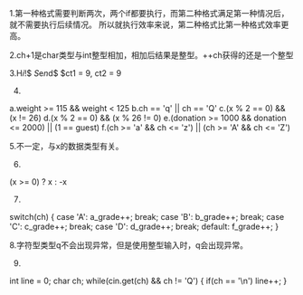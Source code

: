 1.第一种格式需要判断两次，两个if都要执行，而第二种格式满足第一种情况后，就不需要执行后续情况。
所以就执行效率来说，第二种格式比第一种格式效率更高。

2.ch+1是char类型与int整型相加，相加后结果是整型。++ch获得的还是一个整型

3.H$i$!$
  $S$e$n$d$ $ct1 = 9, ct2 = 9

4.
a.weight >= 115 && weight < 125
b.ch == 'q' || ch == 'Q'
c.(x % 2 == 0) && (x != 26)
d.(x % 2 == 0) && (x % 26 != 0)
e.(donation >= 1000 && donation <= 2000) || (1 == guest)
f.(ch >= 'a' && ch <= 'z') || (ch >= 'A' && ch <= 'Z')

5.不一定，与x的数据类型有关。


6.
(x >= 0) ? x : -x

7.
switch(ch)
{
	case 'A': a_grade++; break;
	case 'B': b_grade++; break;
	case 'C': c_grade++; break;
	case 'D': d_grade++; break;
	default:  f_grade++;
}

8.字符型类型q不会出现异常，但是使用整型输入时，q会出现异常。


9.
int line = 0;
char ch;
while(cin.get(ch) && ch != 'Q')
{
	if(ch == '\n')
		line++;
}
